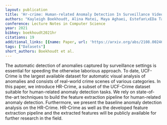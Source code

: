 ```yaml
---
layout: publication
title: 'Hr-crime: Human-related Anomaly Detection In Surveillance Videos'
authors: "Kayleigh Boekhoudt, Alina Matei, Maya Aghaei, Estefan\xEDa Talavera"
conference: Lecture Notes in Computer Science
year: 2021
bibkey: boekhoudt2021hr
citations: 19
additional_links: [{name: Paper, url: 'https://arxiv.org/abs/2108.00246'}]
tags: ["Datasets"]
short_authors: Boekhoudt et al.
---
```

The automatic detection of anomalies captured by surveillance settings is
essential for speeding the otherwise laborious approach. To date, UCF-Crime is
the largest available dataset for automatic visual analysis of anomalies and
consists of real-world crime scenes of various categories. In this paper, we
introduce HR-Crime, a subset of the UCF-Crime dataset suitable for
human-related anomaly detection tasks. We rely on state-of-the-art techniques
to build the feature extraction pipeline for human-related anomaly detection.
Furthermore, we present the baseline anomaly detection analysis on the
HR-Crime. HR-Crime as well as the developed feature extraction pipeline and the
extracted features will be publicly available for further research in the
field.
